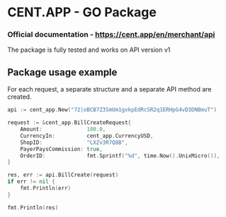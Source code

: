 # CENT.APP - GO Package 

### Official documentation - https://cent.app/en/merchant/api
The package is fully tested and works on API version v1

## Package usage example
For each request, a separate structure and a separate API method are created.
```GO
api := cent_app.New("72|oBCB7Z3SmUm1gvkpEdRcSR2q1ERHpG4vD3DNBmuT")

request := &cent_app.BillCreateRequest{
	Amount:              100.0,
	CurrencyIn:          cent_app.CurrencyUSD,
	ShopID:              "LXZv3R7Q8B",
	PayerPaysCommission: true,
	OrderID:             fmt.Sprintf("%d", time.Now().UnixMicro()),
}

res, err := api.BillCreate(request)
if err != nil {
	fmt.Println(err)
}

fmt.Println(res)
```
